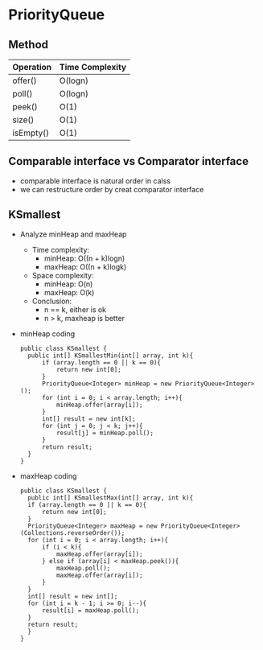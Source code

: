 # PriorityQueue
## Method

| Operation| Time Complexity |  
|---------|-----------|
| offer()  |   O(logn)  |
| poll()   |   O(logn)  |
| peek()   |   O(1)     |
| size()   |   O(1)     |
| isEmpty()|  O(1)      |

## Comparable interface vs Comparator interface
  - comparable interface is natural order in calss
  - we can restructure order by creat comparator interface
  
  
## KSmallest
  - Analyze minHeap and maxHeap
    - Time complexity:
      - minHeap: O((n + k)logn)
      - maxHeap: O((n + k)logk)
    - Space complexity:
      - minHeap: O(n)
      - maxHeap: O(k)
    - Conclusion:
      - n == k, either is ok
      - n > k, maxheap is better
  - minHeap coding
  
        public class KSmallest {
          public int[] KSmallestMin(int[] array, int k){
              if (array.length == 0 || k == 0){
                  return new int[0];
              }
              PriorityQueue<Integer> minHeap = new PriorityQueue<Integer>();
              for (int i = 0; i < array.length; i++){
                  minHeap.offer(array[i]);
              }
              int[] result = new int[k];
              for (int j = 0; j < k; j++){
                  result[j] = minHeap.poll();
              }
              return result;
          }
        }

  - maxHeap coding
  
        public class KSmallest {
          public int[] KSmallestMax(int[] array, int k){
          if (array.length == 0 || k == 0){
              return new int[0];
          }
          PriorityQueue<Integer> maxHeap = new PriorityQueue<Integer>(Collections.reverseOrder());
          for (int i = 0; i < array.length; i++){
              if (i < k){
                  maxHeap.offer(array[i]);
              } else if (array[i] < maxHeap.peek()){
                  maxHeap.poll();
                  maxHeap.offer(array[i]);
              }
          }
          int[] result = new int[];
          for (int i = k - 1; i >= 0; i--){
              result[i] = maxHeap.poll();
          }
          return result;
          }
        }
  
